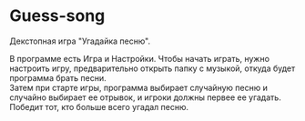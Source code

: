 # Guess-song
Декстопная игра "Угадайка песню".

В программе есть Игра и Настройки. Чтобы начать играть, нужно настроить игру, предварительно открыть папку с музыкой, откуда будет программа брать песни.\
Затем при старте игры, программа выбирает случайную песню и случайно выбирает ее отрывок, и игроки должны первее ее угадать.\
Победит тот, кто больше всего угадал песню.
